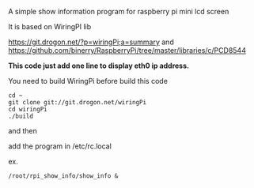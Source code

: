 A simple show information program for raspberry pi mini lcd screen

It is based on WiringPI lib 

https://git.drogon.net/?p=wiringPi;a=summary 
and
https://github.com/binerry/RaspberryPi/tree/master/libraries/c/PCD8544


**This code just add one line to display eth0 ip address.**

You need to build WiringPi before build this code

	cd ~
	git clone git://git.drogon.net/wiringPi
	cd wiringPi
	./build

and then

add the program in /etc/rc.local

ex.

	/root/rpi_show_info/show_info &
	

